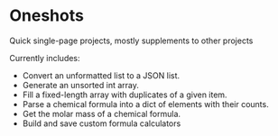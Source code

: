 # Oneshots
Quick single-page projects, mostly supplements to other projects

Currently includes:

- Convert an unformatted list to a JSON list.
- Generate an unsorted int array.
- Fill a fixed-length array with duplicates of a given item.
- Parse a chemical formula into a dict of elements with their counts.
- Get the molar mass of a chemical formula.
- Build and save custom formula calculators
